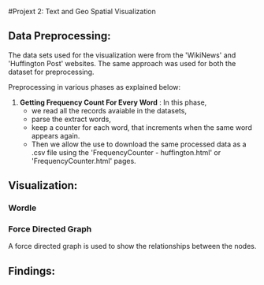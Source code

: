 #Projext 2: Text and Geo Spatial Visualization

## Data Preprocessing:

The data sets used for the visualization were from the 'WikiNews' and 'Huffington Post' websites.
The same approach was used for both the dataset for preprocessing.

Preprocessing in various phases as explained below:

1. **Getting Frequency Count For Every Word** : In this phase,
    - we read all the records avaiable in the datasets,
    - parse the extract words,
    - keep a counter for each word, that increments when the same word appears again.
    - Then we allow the use to download the same processed data as a .csv file using the 'FrequencyCounter - huffington.html' or 'FrequencyCounter.html' pages.


## Visualization:
### Wordle

### Force Directed Graph
A force directed graph is used to show the relationships between the nodes.


## Findings:
